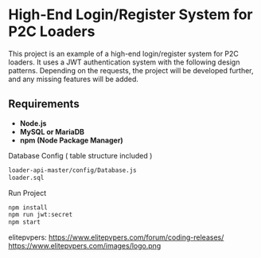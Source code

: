 # High-End Login/Register System for P2C Loaders

This project is an example of a high-end login/register system for P2C loaders. It uses a JWT authentication system with the following design patterns. Depending on the requests, the project will be developed further, and any missing features will be added.

## Requirements
- **Node.js**
- **MySQL or MariaDB**
- **npm (Node Package Manager)**

Database Config ( table structure included )
```sh
loader-api-master/config/Database.js
loader.sql
```

Run Project 
```sh
npm install
npm run jwt:secret
npm start 
```



elitepvpers: https://www.elitepvpers.com/forum/coding-releases/
https://www.elitepvpers.com/images/logo.png
